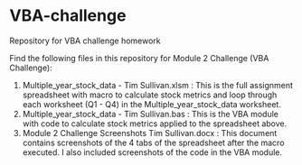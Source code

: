 # VBA-challenge
Repository for VBA challenge homework

Find the following files in this repository for Module 2 Challenge (VBA Challenge):

1.  Multiple_year_stock_data - Tim Sullivan.xlsm :  This is the full assignment spreadsheet with macro to calculate stock metrics and loop through each worksheet (Q1 - Q4) in the Multiple_year_stock_data worksheet.
2.  Multiple_year_stock_data - Tim Sullivan.bas :   This is the VBA module with code to calculate stock metrics applied to the spreadsheet above.
3.  Module 2 Challenge Screenshots Tim Sullivan.docx :  This document contains screenshots of the 4 tabs of the spreadsheet after the macro executed.  I also included screenshots of the code in the VBA module.
